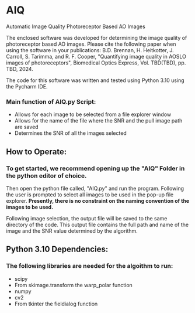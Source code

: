 # AIQ
Automatic Image Quality Photoreceptor Based AO Images

The enclosed software was developed for determining the image quality of photoreceptor based AO images. Please cite the following paper when using the software in your publications:
B.D. Brennan, H. Heitkotter, J. Carroll, S. Tarimma, and R. F. Cooper, "Quantifying image quality in AOSLO images of photoreceptors", Biomedical Optics Express, Vol. TBD(TBD), pp. TBD, 2024.

 The code for this software was written and tested using Python 3.10 using the Pycharm IDE.

 ### Main function of AIQ.py Script:
  * Allows for each image to be selected from a file explorer window
  * Allows for the name of the file where the SNR and the pull image path are saved
  * Determines the SNR of all the images selected

## How to Operate:
###  To get started, we recommend opening up the "AIQ" Folder in the python editor of choice. 
Then open the python file called, "AIQ.py" and run the program. Following the user is prompted to select all images to be used in the pop-up file explorer. **Presently, there is no constraint on the naming convention of the images to be used.**

Following image selection, the output file will be saved to the same directory of the code. This output file contains the full path and name of the image and the SNR value determined by the algorithm. 

## Python 3.10 Dependencies:
### The following libraries are needed for the algoithm to run:
  * scipy
  * From skimage.transform the warp_polar function
  * numpy
  * cv2
  * From tkinter the fieldialog function
